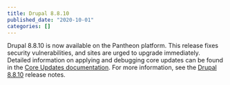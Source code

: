 ```yaml
---
title: Drupal 8.8.10
published_date: "2020-10-01"
categories: []
---
```

Drupal 8.8.10 is now available on the Pantheon platform. This release fixes security vulnerabilities, and sites are urged to upgrade immediately. Detailed information on applying and debugging core updates can be found in the [Core Updates documentation](/core-updates). For more information, see the [Drupal 8.8.10](https://www.drupal.org/project/drupal/releases/8.8.10) release notes.
